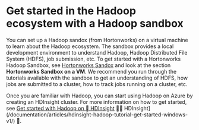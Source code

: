 <properties
	pageTitle="Get started with a Hadoop emulator for HDInsight | Microsoft Azure"
	description="Use an installed emulator with a MapReduce tutorial and other samples to learn the Hadoop ecosystem. HDInsight emulator works like a Hadoop sandbox."
	keywords="emulator,hadoop ecosystem,hadoop sandbox,mapreduce tutorial"
	editor="cgronlun"
	manager="paulettm"
	services="hdinsight"
	authors="nitinme"
	documentationCenter=""
	tags="azure-portal"/>

<tags
	ms.service="hdinsight"
	ms.date="05/05/2016"
	wacn.date=""/>

# Get started in the Hadoop ecosystem with a Hadoop sandbox

You can set up a Hadoop sandox (from Hortonworks) on a virtual machine to learn about the Hadoop ecosystem. The sandbox provides a local development environment to understand Hadoop, Hadoop Distributed File System (HDFS), job submission, etc. To get started with a Hortonworks Hadoop Sandbox, see [Hortonworks Sandox](http://hortonworks.com/downloads/#sandbox) and look at the section **Hortonworks Sandbox on a VM**. We recommend you run through the tutorials available with the sandbox to get an understanding of HDFS, how jobs are submitted to a cluster, how to track jobs running on a cluster, etc.

Once you are familiar with Hadoop, you can start using Hadoop on Azure by creating an HDInsight cluster. For more information on how to get started, see [Get started with Hadoop on  HDInsight](/documentation/articles/hdinsight-hadoop-linux-tutorial-get-started/)  HDInsight](/documentation/articles/hdinsight-hadoop-tutorial-get-started-windows-v1/) .
